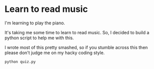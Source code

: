 # Learn to read music

I'm learning to play the piano. 

It's taking me some time to learn to read music. So, I decided to build a python script to help me with this.

I wrote most of this pretty smashed, so if you stumble across this then please don't judge me on my hacky coding style.

```python quiz.py```
